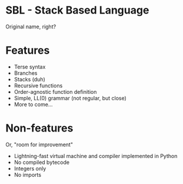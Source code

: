 # SBL - Stack Based Language
Original name, right?

# Features

* Terse syntax
* Branches
* Stacks (duh)
* Recursive functions
* Order-agnostic function definition
* Simple, LL(0) grammar (not regular, but close)
* More to come...

# Non-features

Or, "room for improvement"

* Lightning-fast virtual machine and compiler implemented in Python
* No compiled bytecode
* Integers only
* No imports
